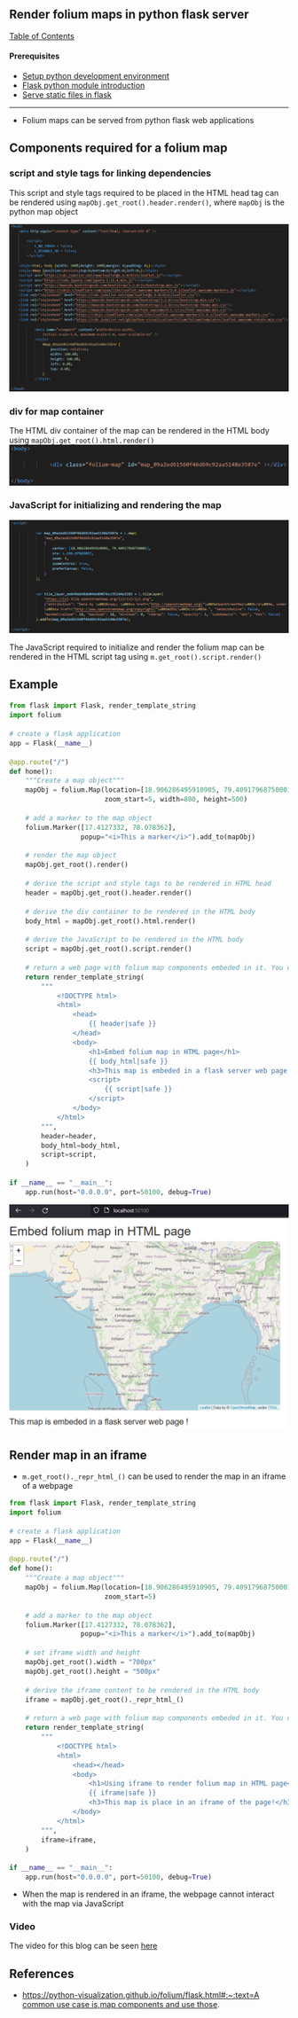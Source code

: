 ## Render folium maps in python flask server

[Table of Contents](https://nagasudhir.blogspot.com/2020/04/taming-python-table-of-contents.html)

#### Prerequisites
* [Setup python development environment](https://nagasudhir.blogspot.com/2020/04/setup-python-development-environment_14.html)
* [Flask python module introduction](https://nagasudhir.blogspot.com/2022/04/flask-python-module-introduction-for.html)
* [Serve static files in flask](https://nagasudhir.blogspot.com/2022/04/serve-static-files-in-flask.html)

<hr/>


-   Folium maps can be served from python flask web applications

## Components required for a folium map

### script and style tags for linking dependencies

This script and style tags required to be placed in the HTML head tag can be rendered using `mapObj.get_root().header.render()`, where `mapObj` is the python map object

![flask_folium_head_component.png](https://github.com/nagasudhirpulla/taming_python/blob/master/blog/skills/assets/img/flask_folium_head_component.png?raw=true)

### div for map container

The HTML div container of the map can be rendered in the HTML body using `mapObj.get_root().html.render()`
![flask_folium_body_component.png](https://github.com/nagasudhirpulla/taming_python/blob/master/blog/skills/assets/img/flask_folium_body_component.png?raw=true)

### JavaScript for initializing and rendering the map

![flask_folium_script_component.png](https://github.com/nagasudhirpulla/taming_python/blob/master/blog/skills/assets/img/flask_folium_script_component.png?raw=true)

The JavaScript required to initialize and render the folium map can be rendered in the HTML script tag using `m.get_root().script.render()`

## Example

```python
from flask import Flask, render_template_string
import folium

# create a flask application
app = Flask(__name__)

@app.route("/")
def home():
    """Create a map object"""
    mapObj = folium.Map(location=[18.906286495910905, 79.40917968750001],
                        zoom_start=5, width=800, height=500)

    # add a marker to the map object
    folium.Marker([17.4127332, 78.078362],
                  popup="<i>This a marker</i>").add_to(mapObj)

    # render the map object
    mapObj.get_root().render()

    # derive the script and style tags to be rendered in HTML head
    header = mapObj.get_root().header.render()

    # derive the div container to be rendered in the HTML body
    body_html = mapObj.get_root().html.render()

    # derive the JavaScript to be rendered in the HTML body
    script = mapObj.get_root().script.render()

    # return a web page with folium map components embeded in it. You can also use render_template.
    return render_template_string(
        """
            <!DOCTYPE html>
            <html>
                <head>
                    {{ header|safe }}
                </head>
                <body>
                    <h1>Embed folium map in HTML page</h1>
                    {{ body_html|safe }}
                    <h3>This map is embeded in a flask server web page !</h3>
                    <script>
                        {{ script|safe }}
                    </script>
                </body>
            </html>
        """,
        header=header,
        body_html=body_html,
        script=script,
    )

if __name__ == "__main__":
    app.run(host="0.0.0.0", port=50100, debug=True)

```

![flask_folium_embed_example.png](https://github.com/nagasudhirpulla/taming_python/blob/master/blog/skills/assets/img/flask_folium_embed_example.png?raw=true)

## Render map in an iframe

-   `m.get_root()._repr_html_()` can be used to render the map in an iframe of a webpage

```python
from flask import Flask, render_template_string
import folium

# create a flask application
app = Flask(__name__)

@app.route("/")
def home():
    """Create a map object"""
    mapObj = folium.Map(location=[18.906286495910905, 79.40917968750001],
                        zoom_start=5)

    # add a marker to the map object
    folium.Marker([17.4127332, 78.078362],
                  popup="<i>This a marker</i>").add_to(mapObj)

    # set iframe width and height
    mapObj.get_root().width = "700px"
    mapObj.get_root().height = "500px"

    # derive the iframe content to be rendered in the HTML body
    iframe = mapObj.get_root()._repr_html_()

    # return a web page with folium map components embeded in it. You can also use render_template.
    return render_template_string(
        """
            <!DOCTYPE html>
            <html>
                <head></head>
                <body>
                    <h1>Using iframe to render folium map in HTML page</h1>
                    {{ iframe|safe }}
                    <h3>This map is place in an iframe of the page!</h3>
                </body>
            </html>
        """,
        iframe=iframe,
    )

if __name__ == "__main__":
    app.run(host="0.0.0.0", port=50100, debug=True)

```

-   When the map is rendered in an iframe, the webpage cannot interact with the map via JavaScript

### Video
The video for this blog can be seen [here](https://youtu.be/zctCsvSSYu8)



## References

-   [https://python-visualization.github.io/folium/flask.html#:~:text=A common use case is,map components and use those](https://python-visualization.github.io/folium/flask.html#:~:text=A%20common%20use%20case%20is,map%20components%20and%20use%20those).
<!--stackedit_data:
eyJoaXN0b3J5IjpbMTc5Njc0Njk1MCwtODM0MzU3ODM4LDUwNT
kzNDEzXX0=
-->